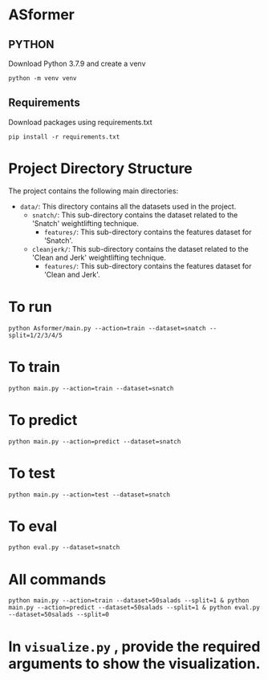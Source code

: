 # ASformer
## PYTHON

Download Python 3.7.9 and create a venv

`python -m venv venv`

## Requirements

Download packages using requirements.txt

`pip install -r requirements.txt`


# Project Directory Structure

The project contains the following main directories:

- `data/`: This directory contains all the datasets used in the project.
    - `snatch/`: This sub-directory contains the dataset related to the 'Snatch' weightlifting technique.
        - `features/`: This sub-directory contains the features dataset for 'Snatch'.
    - `cleanjerk/`: This sub-directory contains the dataset related to the 'Clean and Jerk' weightlifting technique.
        - `features/`: This sub-directory contains the features dataset for 'Clean and Jerk'.

# To run
`
python Asformer/main.py --action=train --dataset=snatch --split=1/2/3/4/5
`

# To train
`
python main.py --action=train --dataset=snatch
`


# To predict
`
python main.py --action=predict --dataset=snatch
`


# To test
`
python main.py --action=test --dataset=snatch
`


# To eval
`
python eval.py --dataset=snatch
`


# All commands
`
python main.py --action=train --dataset=50salads --split=1 & python main.py --action=predict --dataset=50salads --split=1 & python eval.py --dataset=50salads --split=0
`


# In `visualize.py` , provide the required arguments to show the visualization.
